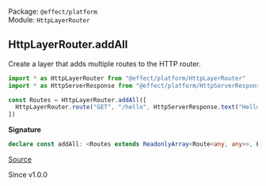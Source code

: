 Package: `@effect/platform`<br />
Module: `HttpLayerRouter`<br />

## HttpLayerRouter.addAll

Create a layer that adds multiple routes to the HTTP router.

```ts
import * as HttpLayerRouter from "@effect/platform/HttpLayerRouter"
import * as HttpServerResponse from "@effect/platform/HttpServerResponse"

const Routes = HttpLayerRouter.addAll([
  HttpLayerRouter.route("GET", "/hello", HttpServerResponse.text("Hello, World!"))
])
```

**Signature**

```ts
declare const addAll: <Routes extends ReadonlyArray<Route<any, any>>, EX = never, RX = never>(routes: Routes | Effect.Effect<Routes, EX, RX>, options?: { readonly prefix?: string | undefined; }) => Layer.Layer<never, EX, HttpRouter | Exclude<RX, Scope.Scope> | Type.From<"Requires", Exclude<Route.Context<Routes[number]>, Provided>> | Type.From<"Error", Route.Error<Routes[number]>>>
```

[Source](https://github.com/Effect-TS/effect/tree/main/packages/platform/src/HttpLayerRouter.ts#L300)

Since v1.0.0